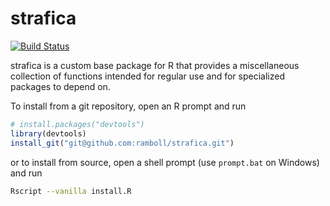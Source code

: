 strafica
========

[![Build Status](https://dev.azure.com/rfidevops/DML/_apis/build/status/Ramboll.strafica?branchName=refs%2Fpull%2F26%2Fmerge)](https://dev.azure.com/rfidevops/DML/_build/latest?definitionId=89&branchName=refs%2Fpull%2F26%2Fmerge)

strafica is a custom base package for R that provides a miscellaneous
collection of functions intended for regular use and for specialized
packages to depend on.

To install from a git repository, open an R prompt and run

```r
# install.packages("devtools")
library(devtools)
install_git("git@github.com:ramboll/strafica.git")
```

or to install from source, open a shell prompt (use `prompt.bat`
on Windows) and run

```bash
Rscript --vanilla install.R
```

